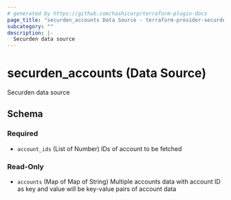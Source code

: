 ```yaml
---
# generated by https://github.com/hashicorp/terraform-plugin-docs
page_title: "securden_accounts Data Source - terraform-provider-securden"
subcategory: ""
description: |-
  Securden data source
---
```


# securden_accounts (Data Source)

Securden data source



<!-- schema generated by tfplugindocs -->
## Schema

### Required

- `account_ids` (List of Number) IDs of account to be fetched

### Read-Only

- `accounts` (Map of Map of String) Multiple accounts data with account ID as key and value will be key-value pairs of account data
